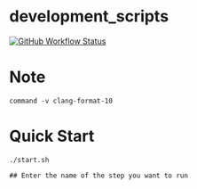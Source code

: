 # development_scripts

[![GitHub Workflow Status](https://img.shields.io/github/actions/workflow/status/zsp108/development_scripts/blank.yml?branch=main)](https://github.com/zsp108/development_scripts/actions)
# Note
```shell
command -v clang-format-10
```


# Quick Start

```shell
./start.sh

## Enter the name of the step you want to run
```

